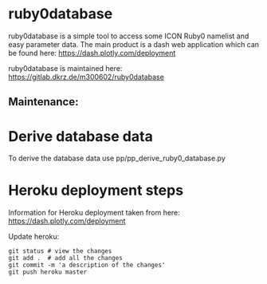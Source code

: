 # ruby0database

ruby0database is a simple tool to access some ICON Ruby0 namelist and easy
parameter data.
The main product is a dash web application which can be found here:
https://dash.plotly.com/deployment

ruby0database is maintained here:
https://gitlab.dkrz.de/m300602/ruby0database

## Maintenance:

# Derive database data

To derive the database data use pp/pp_derive_ruby0_database.py

# Heroku deployment steps

Information for Heroku deployment taken from here: https://dash.plotly.com/deployment

Update heroku:

```
git status # view the changes
git add .  # add all the changes
git commit -m 'a description of the changes'
git push heroku master
```
